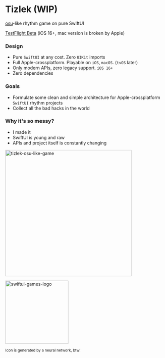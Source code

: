 
# Tizlek (WIP)
[osu](osu.ppy.sh "osu")-like rhythm game on pure SwiftUI

[TestFlight Beta](https://testflight.apple.com/join/sYnBrTZ7 "TestFlight Beta") (iOS 16+, mac version is broken by Apple)

### Design
- Pure `SwiftUI` at any cost. Zero `UIKit` imports
- Full Apple-crossplatform. Playable on `iOS`, `macOS`. (`tvOS` later)
- Only modern APIs, zero legacy support. `iOS 16+`
- Zero dependencies

### Goals
- Formulate some clean and simple architecture for Apple-crossplatform `SwiftUI` rhythm projects
- Collect all the bad hacks in the world

### Why it's so messy?
- I made it
- SwiftUI is young and raw
- APIs and project itself is constantly changing

<p float="left">
<img src="https://i.imgur.com/tZKKkbo.png" alt="tizlek-osu-like-game" height="400">
</p>

<p float="left">
<img src="https://i.imgur.com/sfwldv9.png" alt="swiftui-games-logo" height="200">
</p>
<sup>Icon is generated by a neural network, btw! </sup>
